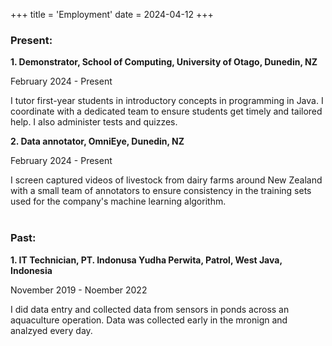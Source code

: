 +++
title = 'Employment'
date = 2024-04-12
+++

### <b>Present:</b>

 <b>1. Demonstrator, School of Computing, University of Otago, Dunedin, NZ</b>

February 2024 - Present

I tutor first-year students in introductory concepts in programming in Java. I coordinate with a dedicated team to ensure students get timely and tailored help. I also administer tests and quizzes.

<b>2. Data annotator, OmniEye, Dunedin, NZ</b>

February 2024 - Present

I screen captured videos of livestock from dairy farms around New Zealand with a small team of annotators to ensure consistency in the training sets used for the company's machine learning algorithm. 
<br>
<br>

### <b>Past: </b>

<b>1. IT Technician, PT. Indonusa Yudha Perwita, Patrol, West Java, Indonesia</b>

November 2019 - Noember 2022

I did data entry and collected data from sensors in ponds across an aquaculture operation. Data was collected early in the mronign and analzyed every day. 